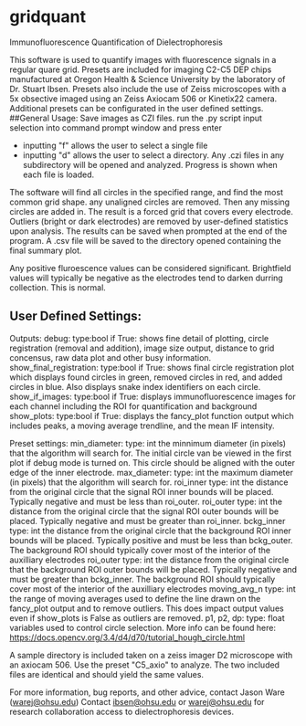 # gridquant
Immunofluorescence Quantification of Dielectrophoresis

This software is used to quantify images with fluorescence signals in a regular quare grid. Presets are included for imaging C2-C5 DEP chips manufactured at Oregon Health & Science University by the laboratory of Dr. Stuart Ibsen. Presets also include the use of Zeiss microscopes with a 5x obsective imaged using an Zeiss Axiocam 506 or Kinetix22 camera. Additional presets can be configurated in the user defined settings.
##General Usage:
Save images as CZI files.
run the .py script
input selection into command prompt window and press enter
- inputting "f" allows the user to select a single file
- inputting "d" allows the user to select a directory. Any .czi files in any subdirectory will be opened and analyzed. Progress is shown when each file is loaded.

The software will find all circles in the specified range, and find the most common grid shape. any unaligned circles are removed. Then any missing circles are added in. The result is a forced grid that covers every electrode. Outliers (bright or dark electrodes) are removed by user-defined statistics upon analysis.
The results can be saved when prompted at the end of the program. A .csv file will be saved to the directory opened containing the final summary plot.

Any positive fluroescence values can be considered significant. Brightfield values will typically be negative as the electrodes tend to darken durring collection. This is normal.

## User Defined Settings:
Outputs:
debug: 
  type:bool
  if True:
    shows fine detail of plotting, circle registration (removal and addition), image size output, distance to grid concensus, raw data plot and other busy information.
show_final_registration:
  type:bool
  if True:
    shows final circle registration plot which displays found circles in green, removed circles in red, and added circles in blue. Also displays snake index identifiers on each circle.
show_if_images:
  type:bool
  if True:
    displays immunofluorescence images for each channel including the ROI for quantification and background
show_plots:
  type:bool
  if True:
    displays the fancy_plot function output which includes peaks, a moving average trendline, and the mean IF intensity.

Preset settings:
min_diameter:
  type: int
  the minnimum diameter (in pixels) that the algorithm will search for. The initial circle van be viewed in the first plot if debug mode is turned on. This circle should be aligned with the outer edge of the inner electrode. 
max_diameter:
  type: int
  the maximum diameter (in pixels) that the algorithm will search for.
roi_inner
  type: int
  the distance from the original circle that the signal ROI inner bounds will be placed. Typically negative and must be less than roi_outer.
roi_outer
  type: int
  the distance from the original circle that the signal ROI outer bounds will be placed. Typically negative and must be greater than roi_inner.
bckg_inner
  type: int
  the distance from the original circle that the background ROI inner bounds will be placed. Typically positive and must be less than bckg_outer. The background ROI should typically cover most of the interior of the auxilliary electrodes
roi_outer
  type: int
  the distance from the original circle that the background ROI outer bounds will be placed. Typically negative and must be greater than bckg_inner. The background ROI should typically cover most of the interior of the auxilliary electrodes
moving_avg_n
  type: int
  the range of moving averages used to define the line drawn on the fancy_plot output and to remove outliers. This does impact output values even if show_plots is False as outliers are removed.
p1, p2, dp:
  type: float
  variables used to control circle selection. More info can be found here: https://docs.opencv.org/3.4/d4/d70/tutorial_hough_circle.html

A sample directory is included taken on a zeiss imager D2 microscope with an axiocam 506. Use the preset "C5_axio" to analyze. The two included files are identical and should yield the same values.

For more information, bug reports, and other advice, contact Jason Ware (warej@ohsu.edu)
Contact ibsen@ohsu.edu or warej@ohsu.edu for research collaboration access to dielectrophoresis devices. 


